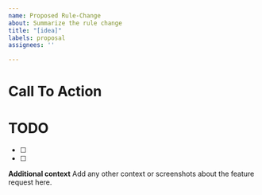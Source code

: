 ```yaml
---
name: Proposed Rule-Change
about: Summarize the rule change
title: "[idea]"
labels: proposal
assignees: ''

---
```


# Call To Action

<what are you trying to accomplish with this issue>

<what does successful completion of this issue look like>

# TODO

- [ ] <first task>
- [ ] <second task>

**Additional context**
Add any other context or screenshots about the feature request here.
